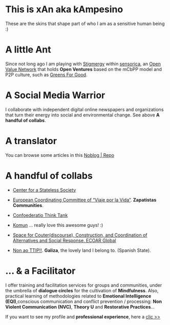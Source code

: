 # This is xAn aka kAmpesino

These are the skins that shape part of who I am as a sensitive human being :)



# A little Ant

Since not long ago I am playing with [Stigmergy](http://ovn.world/index.php?title=Stigmergy) within [sensorica](https://www.sensorica.co/home), an [Open Value Network](http://ovn.world/index.php?title=What_is_an_open_value_network%3F) that holds **Open Ventures** based on the mCbPP model and P2P culture, such as [Greens For Good](https://www.sensorica.co/ventures/food-and-agriculture/greens-for-good). 



# A Social Media Warrior

I collaborate with independent digital online newspapers and organizations that turn their energy into social and environmental change. See above **A handful of collabs**.



# A translator

You can browse some articles in this [Noblog | Repo](https://xancoop.noblogs.org/)



# A handful of collabs

* [Center for a Stateless Society](https://c4ss.org/content/category/spanish)

* [European Coordinating Committee of “Viaje por la Vida”](https://viajezapatista.eu/es/). **Zapatistas Communities**. 

* [Confoederatio Think Tank](https://confoederatio.noblogs.org/)

* [Komun](https://komun.org/?l=en) ... really love this awesome guys! :)

* [Space for Couter(discourse), Construction, and Coordination of Alternatives and Social Response. ECOAR Global](https://ecoarglobal.org/en/)

* [Non ao TTIP!!](https://nonaottip.org/). **Galiza**, the lovely land I belong to. (Spanish State).



# ... & a Facilitator

I offer training and facilitation services for groups and communities, under the umbrella of **dialogue circles** for the cultivation of **Mindfulness**. Also, practical learning of methodologies related to **Emotional Intelligence (EQI)**,conscious communication and conflict prevention / processing: **Non Violent Communication (NVC)**, **Theory U** and **Restorative Practices**...

 If you want to see my profile and **professional experience**, here a [clic >>](https://es.linkedin.com/in/xanbaldaio)
 
 
